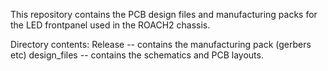 This repository contains the PCB design files and manufacturing packs for the LED frontpanel used in the ROACH2 chassis.

Directory contents:
Release -- contains the manufacturing pack (gerbers etc)
design_files -- contains the schematics and PCB layouts.
